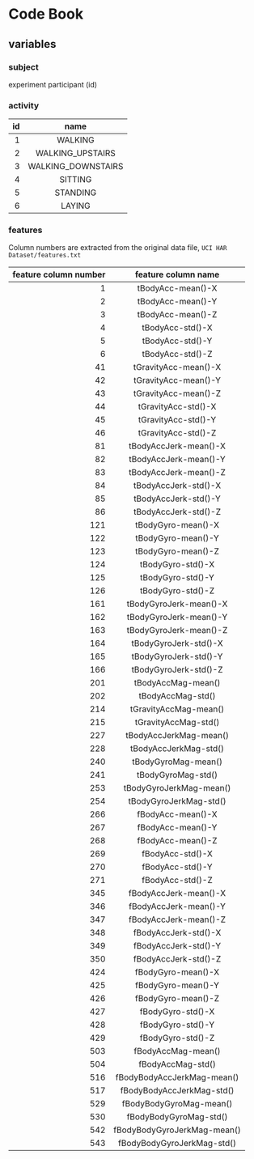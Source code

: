 # Code Book



## variables



### subject



experiment participant (id)



### activity



| id |              name |
|---:|:-----------------:|
|  1 |           WALKING|
|  2 |  WALKING_UPSTAIRS|
|  3 | WALKING_DOWNSTAIRS|
|  4|            SITTING|
|  5|           STANDING|
|  6|            LAYING|

### features



Column numbers are extracted from the original data file, `UCI HAR Dataset/features.txt`



| feature column number | feature column name |
|----------------------:|:--------------------:|
|   1| tBodyAcc-mean()-X |
|   2| tBodyAcc-mean()-Y |
|   3| tBodyAcc-mean()-Z |
|   4| tBodyAcc-std()-X |
|   5| tBodyAcc-std()-Y |
|   6| tBodyAcc-std()-Z |
|  41| tGravityAcc-mean()-X |
|  42| tGravityAcc-mean()-Y |
|  43| tGravityAcc-mean()-Z |
|  44| tGravityAcc-std()-X |
|  45| tGravityAcc-std()-Y |
|  46| tGravityAcc-std()-Z |
|  81| tBodyAccJerk-mean()-X |
|  82| tBodyAccJerk-mean()-Y |
|  83| tBodyAccJerk-mean()-Z |
|  84| tBodyAccJerk-std()-X |
|  85| tBodyAccJerk-std()-Y |
|  86| tBodyAccJerk-std()-Z |
| 121| tBodyGyro-mean()-X |
| 122| tBodyGyro-mean()-Y |
| 123| tBodyGyro-mean()-Z |
| 124| tBodyGyro-std()-X |
| 125| tBodyGyro-std()-Y |
| 126| tBodyGyro-std()-Z |
| 161| tBodyGyroJerk-mean()-X |
| 162| tBodyGyroJerk-mean()-Y |
| 163| tBodyGyroJerk-mean()-Z |
| 164| tBodyGyroJerk-std()-X |
| 165| tBodyGyroJerk-std()-Y |
| 166| tBodyGyroJerk-std()-Z |
| 201| tBodyAccMag-mean() |
| 202| tBodyAccMag-std() |
| 214| tGravityAccMag-mean() |
| 215| tGravityAccMag-std() |
| 227| tBodyAccJerkMag-mean() |
| 228| tBodyAccJerkMag-std() |
| 240| tBodyGyroMag-mean() |
| 241| tBodyGyroMag-std() |
| 253| tBodyGyroJerkMag-mean() |
| 254| tBodyGyroJerkMag-std() |
| 266| fBodyAcc-mean()-X |
| 267| fBodyAcc-mean()-Y |
| 268| fBodyAcc-mean()-Z |
| 269| fBodyAcc-std()-X |
| 270| fBodyAcc-std()-Y |
| 271| fBodyAcc-std()-Z |
| 345| fBodyAccJerk-mean()-X |
| 346| fBodyAccJerk-mean()-Y |
| 347| fBodyAccJerk-mean()-Z |
| 348| fBodyAccJerk-std()-X |
| 349| fBodyAccJerk-std()-Y |
| 350| fBodyAccJerk-std()-Z |
| 424| fBodyGyro-mean()-X |
| 425| fBodyGyro-mean()-Y |
| 426| fBodyGyro-mean()-Z |
| 427| fBodyGyro-std()-X |
| 428| fBodyGyro-std()-Y |
| 429| fBodyGyro-std()-Z |
| 503| fBodyAccMag-mean() |
| 504| fBodyAccMag-std() |
| 516| fBodyBodyAccJerkMag-mean() |
| 517| fBodyBodyAccJerkMag-std() |
| 529| fBodyBodyGyroMag-mean() |
| 530| fBodyBodyGyroMag-std() |
| 542| fBodyBodyGyroJerkMag-mean() |
| 543| fBodyBodyGyroJerkMag-std() |

